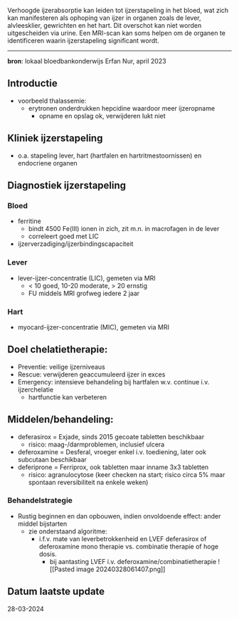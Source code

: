 Verhoogde ijzerabsorptie kan leiden tot ijzerstapeling in het bloed, wat zich kan manifesteren als ophoping van ijzer in organen zoals de lever, alvleesklier, gewrichten en het hart. Dit overschot kan niet worden uitgescheiden via urine. Een MRI-scan kan soms helpen om de organen te identificeren waarin ijzerstapeling significant wordt.
___
**bron**: lokaal bloedbankonderwijs Erfan Nur, april 2023
## Introductie
- voorbeeld thalassemie:
	- erytronen onderdrukken hepcidine waardoor meer ijzeropname
		- opname en opslag ok, verwijderen lukt niet
## Kliniek ijzerstapeling
- o.a. stapeling lever, hart (hartfalen en hartritmestoornissen) en endocriene organen
## Diagnostiek ijzerstapeling
### Bloed
- ferritine
	- bindt 4500 Fe(III) ionen in zich, zit m.n. in macrofagen in de lever
	- correleert goed met LIC
- ijzerverzadiging/ijzerbindingscapaciteit
### Lever
- lever-ijzer-concentratie (LIC), gemeten via MRI
	- \< 10 goed, 10-20 moderate, > 20 ernstig
	- FU middels MRI grofweg iedere 2 jaar
### Hart
- myocard-ijzer-concentratie (MIC), gemeten via MRI
## Doel chelatietherapie:
- Preventie: veilige ijzerniveaus
- Rescue: verwijderen geaccumuleerd ijzer in exces
- Emergency: intensieve behandeling bij hartfalen w.v. continue i.v. ijzerchelatie
	- hartfunctie kan verbeteren
## Middelen/behandeling:
-  deferasirox = Exjade, sinds 2015 gecoate tabletten beschikbaar
	- risico: maag-/darmproblemen, inclusief ulcera
- deferoxamine = Desferal, vroeger enkel i.v. toediening, later ook subcutaan beschikbaar
- deferiprone = Ferriprox, ook tabletten maar inname 3x3 tabletten
	- risico: agranulocytose (keer checken na start; risico circa 5% maar spontaan reversibiliteit na enkele weken)
### Behandelstrategie
- Rustig beginnen en dan opbouwen, indien onvoldoende effect: ander middel bijstarten
	- zie onderstaand algoritme:
		- i.f.v. mate van leverbetrokkenheid en LVEF deferasirox of deferoxamine mono therapie vs. combinatie therapie of hoge dosis. 
			- bij aantasting LVEF i.v. deferoxamine/combinatietherapie
![[Pasted image 20240328061407.png]]
## Datum laatste update
28-03-2024